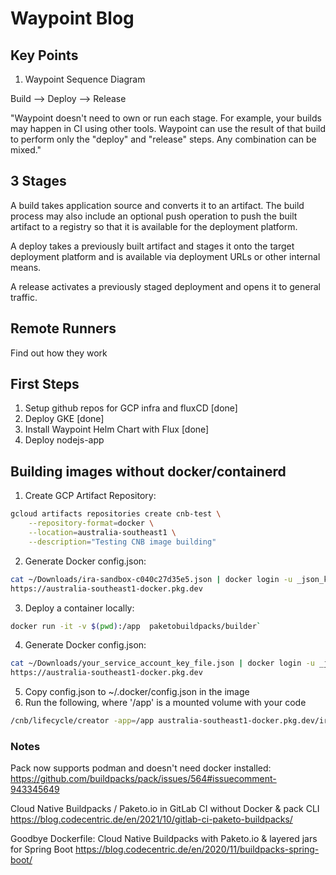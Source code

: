 # Waypoint Blog

## Key Points

1. Waypoint Sequence Diagram

Build --> Deploy --> Release

"Waypoint doesn't need to own or run each stage. For example, your builds may happen in CI using other tools. Waypoint can use the result of that build to perform only the "deploy" and "release" steps. Any combination can be mixed."

## 3 Stages

A build takes application source and converts it to an artifact. The build process may also include an optional push operation to push the built artifact to a registry so that it is available for the deployment platform.

A deploy takes a previously built artifact and stages it onto the target deployment platform and is available via deployment URLs or other internal means.

A release activates a previously staged deployment and opens it to general traffic.

## Remote Runners

Find out how they work

## First Steps

1. Setup github repos for GCP infra and fluxCD [done]
1. Deploy GKE [done]
1. Install Waypoint Helm Chart with Flux [done]
1. Deploy nodejs-app

## Building images without docker/containerd

1. Create GCP Artifact Repository:

```bash
gcloud artifacts repositories create cnb-test \
    --repository-format=docker \
    --location=australia-southeast1 \
    --description="Testing CNB image building"
```

2. Generate Docker config.json:

```bash
cat ~/Downloads/ira-sandbox-c040c27d35e5.json | docker login -u _json_key --password-stdin \
https://australia-southeast1-docker.pkg.dev
```

3. Deploy a container locally:

```bash
docker run -it -v $(pwd):/app  paketobuildpacks/builder`
```

4. Generate Docker config.json:

```bash
cat ~/Downloads/your_service_account_key_file.json | docker login -u _json_key --password-stdin \
https://australia-southeast1-docker.pkg.dev
```

5. Copy config.json to ~/.docker/config.json in the image
6. Run the following, where '/app' is a mounted volume with your code

```bash
/cnb/lifecycle/creator -app=/app australia-southeast1-docker.pkg.dev/ira-sandbox/cnb-test/lifecycle-test:latest
```

### Notes

Pack now supports podman and doesn't need docker installed:
https://github.com/buildpacks/pack/issues/564#issuecomment-943345649

Cloud Native Buildpacks / Paketo.io in GitLab CI without Docker & pack CLI
https://blog.codecentric.de/en/2021/10/gitlab-ci-paketo-buildpacks/

Goodbye Dockerfile: Cloud Native Buildpacks with Paketo.io & layered jars for Spring Boot
https://blog.codecentric.de/en/2020/11/buildpacks-spring-boot/
